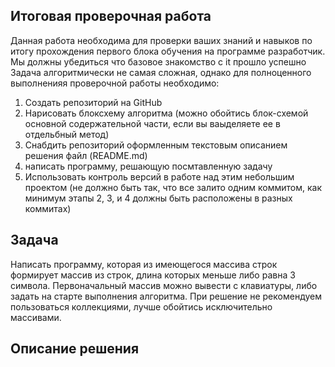 ## Итоговая проверочная работа
Данная работа необходима для проверки ваших знаний и навыков по итогу прохождения первого блока обучения на программе разработчик. Мы должны убедиться что базовое знакомство с it прошло успешно
Задача алгоритмически не самая сложная, однако для полноценного выполненияя проверочной работы необходимо:
1. Создать репозиторий на GitHub
2. Нарисовать блоксхему алгоритма (можно обойтись блок-схемой основной содержательной части, если вы ваыделяете ее в отдельбный метод)
3. Снабдить репозиторий оформленным текстовым описанием решения файл (README.md)
4. написать программу, решающую посмтавленную задачу
5. Использовать контроль версий в работе над этим небольшим проектом (не должно быть так, что все залито одним коммитом, как минимум этапы 2, 3, и 4 должны быть расположены в разных коммитах)

## Задача 
Написать программу, которая из имеющегося массива строк формирует массив из строк, длина которых меньше либо равна 3 символа. Первоначальный массив можно вывести с клавиатуры, либо задать на старте выполнения
алгоритма. При решение не рекомендуем пользоваться коллекциями, лучше обойтись исключительно массивами.

## Описание решения
